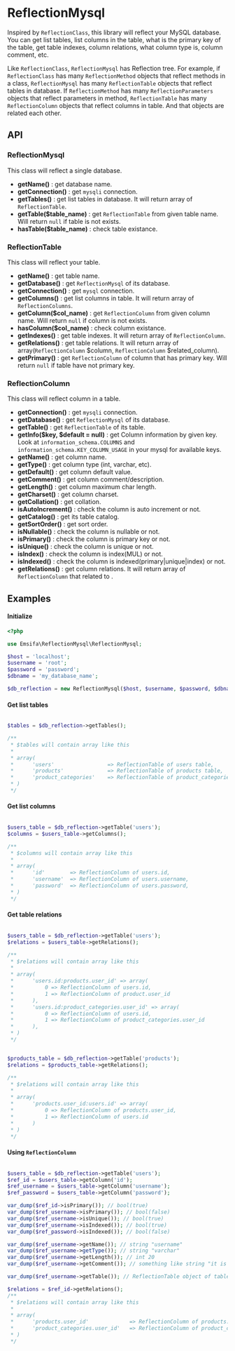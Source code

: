 ReflectionMysql
===========================

Inspired by `ReflectionClass`, this library will reflect your MySQL database. You can get list tables, list columns in the table, what is the primary key of the table, get table indexes, column relations, what column type is, column comment, etc.

Like `ReflectionClass`, `ReflectionMysql` has Reflection tree. 
For example, if `ReflectionClass` has many `ReflectionMethod` objects that reflect methods in a class, `ReflectionMysql` has many `ReflectionTable` objects that reflect tables in database. If `ReflectionMethod` has many `ReflectionParameters` objects that reflect parameters in method, `ReflectionTable` has many `ReflectionColumn` objects that reflect columns in table. And that objects are related each other. 

## API

### ReflectionMysql

This class will reflect a single database.

* **getName()** : get database name.
* **getConnection()** : get `mysqli` connection.
* **getTables()** : get list tables in database. It will return array of `ReflectionTable`.
* **getTable($table_name)** : get `ReflectionTable` from given table name. Will return `null` if table is not exists. 
* **hasTable($table_name)** : check table existance.

### ReflectionTable

This class will reflect your table.

* **getName()** : get table name.
* **getDatabase()** : get `ReflectionMysql` of its database.
* **getConnection()** : get `mysql` connection.
* **getColumns()** : get list columns in table. It will return array of `ReflectionColumns`.
* **getColumn($col_name)** : get `ReflectionColumn` from given column name. Will return `null` if column is not exists.
* **hasColumn($col_name)** : check column existance.
* **getIndexes()** : get table indexes. It will return array of `ReflectionColumn`.
* **getRelations()** : get table relations. It will return array of array(`ReflectionColumn` $column, `ReflectionColumn` $related_column).
* **getPrimary()** : get `ReflectionColumn` of column that has primary key. Will return `null` if table have not primary key.

### ReflectionColumn

This class will reflect column in a table.

* **getConnection()** : get `mysqli` connection.
* **getDatabase()** : get `ReflectionMysql` of its database.
* **getTable()** : get `ReflectionTable` of its table.
* **getInfo($key, $default = null)** : get Column information by given key. Look at `information_schema.COLUMNS` and `information_schema.KEY_COLUMN_USAGE` in your mysql for available keys.
* **getName()** : get column name.
* **getType()** : get column type (int, varchar, etc).
* **getDefault()** : get column default value.
* **getComment()** : get column comment/description.
* **getLength()** : get column maximum char length.
* **getCharset()** : get column charset.
* **getCollation()** : get collation.
* **isAutoIncrement()** : check the column is auto increment or not.
* **getCatalog()** : get its table catalog.
* **getSortOrder()** : get sort order.
* **isNullable()** : check the column is nullable or not.
* **isPrimary()** : check the column is primary key or not.
* **isUnique()** : check the column is unique or not.
* **isIndex()** : check the column is index(MUL) or not.
* **isIndexed()** : check the column is indexed(primary|unique|index) or not. 
* **getRelations()** : get column relations. It will return array of `ReflectionColumn` that related to .

## Examples

#### Initialize

```php
<?php

use Emsifa\ReflectionMysql\ReflectionMysql;

$host = 'localhost';
$username = 'root';
$password = 'password';
$dbname = 'my_database_name';

$db_reflection = new ReflectionMysql($host, $username, $password, $dbname);

```

#### Get list tables

```php

$tables = $db_reflection->getTables();

/**
 * $tables will contain array like this
 *
 * array(
 *      'users'                 => ReflectionTable of users table,
 *      'products'              => ReflectionTable of products table,
 *      'product_categories'    => ReflectionTable of product_categories table,
 * )
 */
```

#### Get list columns

```php

$users_table = $db_reflection->getTable('users');
$columns = $users_table->getColumns();

/**
 * $columns will contain array like this
 *
 * array(
 *      'id'        => ReflectionColumn of users.id,
 *      'username'  => ReflectionColumn of users.username,
 *      'password'  => ReflectionColumn of users.password,
 * )
 */
```

#### Get table relations

```php

$users_table = $db_reflection->getTable('users');
$relations = $users_table->getRelations();

/**
 * $relations will contain array like this
 *
 * array(
 *      'users.id:products.user_id' => array(
 *          0 => ReflectionColumn of users.id, 
 *          1 => ReflectionColumn of product.user_id
 *      ),
 *      'users.id:product_categories.user_id' => array(
 *          0 => ReflectionColumn of users.id, 
 *          1 => ReflectionColumn of product_categories.user_id
 *      ),
 * )
 */
```

```php

$products_table = $db_reflection->getTable('products');
$relations = $products_table->getRelations();

/**
 * $relations will contain array like this
 *
 * array(
 *      'products.user_id:users.id' => array(
 *          0 => ReflectionColumn of products.user_id,
 *          1 => ReflectionColumn of users.id
 *      )
 * )
 */
```

#### Using `ReflectionColumn`

```php

$users_table = $db_reflection->getTable('users');
$ref_id = $users_table->getColumn('id');
$ref_username = $users_table->getColumn('username');
$ref_password = $users_table->getColumn('password');

var_dump($ref_id->isPrimary()); // bool(true)
var_dump($ref_username->isPrimary()); // bool(false)
var_dump($ref_username->isUnique()); // bool(true)
var_dump($ref_username->isIndexed()); // bool(true)
var_dump($ref_password->isIndexed()); // bool(false)

var_dump($ref_username->getName()); // string "username"
var_dump($ref_username->getType()); // string "varchar"
var_dump($ref_username->getLength()); // int 20
var_dump($ref_username->getComment()); // something like string "it is unique dude, and it must only contain [a-zA-Z0-9_]"

var_dump($ref_username->getTable()); // ReflectionTable object of table users

$relations = $ref_id->getRelations();
/**
 * $relations will contain array like this
 *
 * array(
 *      'products.user_id'             => ReflectionColumn of products.user_id,
 *      'product_categories.user_id'   => ReflectionColumn of product_categories.user_id,
 * )
 */
```